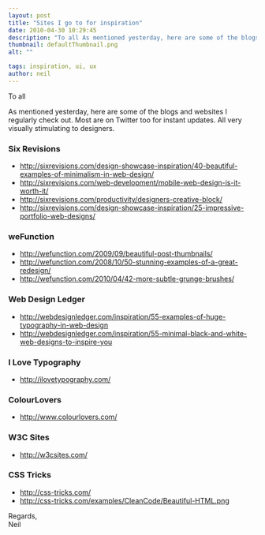 ```yaml
---
layout: post
title: "Sites I go to for inspiration"
date: 2010-04-30 10:29:45
description: "To all As mentioned yesterday, here are some of the blogs and websites I regularly check out. Most are on Twitter too for instant updates. All very visually stimulating to designers. Six Revisions http -- //sixrevisions.com/design-showcase-inspiration/40-beautiful-examples-of-minimalism-in-web-design/ http -- //sixrevisions.com/web-development/mobile-web-design-is-it-worth-it/ http -- //sixrevisions.com/productivity/designers-creative-block/ http -- //sixrevisions.com/design-showcase-inspiration/25-impressive-portfolio-web-designs/ weFunction http -- //wefunction.com/2009/09/beautiful-post-thumbnails/ http -- //wefunction.com/2008/10/50-stunning-examples-of-a-great-redesign/&#8230;"
thumbnail: defaultThumbnail.png
alt: ""

tags: inspiration, ui, ux
author: neil
---
```


<p>To all</p>

<p>As mentioned yesterday, here are some of the blogs and websites I regularly check out.  Most are on Twitter too for instant updates. All very visually stimulating to designers. </p>

<h3>Six Revisions</h3>

<ul>
<li><a href="http://sixrevisions.com/design-showcase-inspiration/40-beautiful-examples-of-minimalism-in-web-design/">http://sixrevisions.com/design-showcase-inspiration/40-beautiful-examples-of-minimalism-in-web-design/</a></li>
<li><a href="http://sixrevisions.com/web-development/mobile-web-design-is-it-worth-it/">http://sixrevisions.com/web-development/mobile-web-design-is-it-worth-it/</a>	</li>
<li><a href="http://sixrevisions.com/productivity/designers-creative-block/">http://sixrevisions.com/productivity/designers-creative-block/</a></li>
<li><a href="http://sixrevisions.com/design-showcase-inspiration/25-impressive-portfolio-web-designs/">http://sixrevisions.com/design-showcase-inspiration/25-impressive-portfolio-web-designs/</a></li>
</ul>

<h3>weFunction</h3>

<ul>
<li><a href="http://wefunction.com/2009/09/beautiful-post-thumbnails/">http://wefunction.com/2009/09/beautiful-post-thumbnails/</a></li>
<li><a href="http://wefunction.com/2008/10/50-stunning-examples-of-a-great-redesign/">http://wefunction.com/2008/10/50-stunning-examples-of-a-great-redesign/</a></li>
<li><a href="http://wefunction.com/2010/04/42-more-subtle-grunge-brushes/">http://wefunction.com/2010/04/42-more-subtle-grunge-brushes/</a></li>
</ul>

<h3>Web Design Ledger</h3>

<ul>
<li><a href="http://webdesignledger.com/inspiration/55-examples-of-huge-typography-in-web-design">http://webdesignledger.com/inspiration/55-examples-of-huge-typography-in-web-design</a></li>
<li><a href="http://webdesignledger.com/inspiration/55-minimal-black-and-white-web-designs-to-inspire-you">http://webdesignledger.com/inspiration/55-minimal-black-and-white-web-designs-to-inspire-you</a></li>
</ul>

<h3>I Love Typography</h3>

<ul>
<li><a href="http://ilovetypography.com/">http://ilovetypography.com/</a></li>
</ul>

<h3>ColourLovers</h3>

<ul>
<li><a href="http://www.colourlovers.com/">http://www.colourlovers.com/</a></li>
</ul>

<h3><span class="caps">W3C</span> Sites</h3>

<ul>
<li><a href="http://w3csites.com/">http://w3csites.com/</a></li>
</ul>

<h3><span class="caps">CSS</span> Tricks</h3>

<ul>
<li><a href="http://css-tricks.com/">http://css-tricks.com/</a></li>
<li><a href="http://css-tricks.com/examples/CleanCode/Beautiful-HTML.png">http://css-tricks.com/examples/CleanCode/Beautiful-HTML.png</a></li>
</ul>

<p>Regards,<br />
Neil</p>

